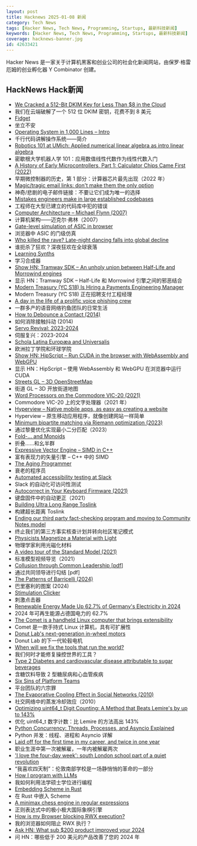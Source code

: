 ```yaml
---
layout: post
title: Hacknews 2025-01-08 新闻
category: Tech News
tags: [Hacker News, Tech News, Programming, Startups, 最新科技新闻]
keywords: [Hacker News, Tech News, Programming, Startups, 最新科技新闻]
coverage: hacknews-banner.jpg
id: 42633421
---
```


Hacker News 是一家关于计算机黑客和创业公司的社会化新闻网站，由保罗·格雷厄姆的创业孵化器 Y Combinator 创建。

## HackNews Hack新闻

- [We Cracked a 512-Bit DKIM Key for Less Than $8 in the Cloud](https://dmarcchecker.app/articles/crack-512-bit-dkim-rsa-key)
- 我们在云端破解了一个 512 位 DKIM 密钥，花费不到 8 美元
- [Fidget](https://www.mattkeeter.com/projects/fidget/)
- 坐立不安
- [Operating System in 1,000 Lines – Intro](https://operating-system-in-1000-lines.vercel.app/en)
- 千行代码讲解操作系统——简介
- [Robotics 101 at UMich: Applied numerical linear algebra as intro linear algebra](https://robotics.umich.edu/academics/courses/course-offerings/rob101-fall-2020/)
- 密歇根大学机器人学 101：应用数值线性代数作为线性代数入门
- [A History of Early Microcontrollers, Part 1: Calculator Chips Came First (2022)](https://www.eejournal.com/article/a-history-of-early-microcontrollers-part-1-calculator-chips-came-first/)
- 早期微控制器的历史，第 1 部分：计算器芯片最先出现（2022 年）
- [Magic/tragic email links: don't make them the only option](https://recyclebin.zip/posts/annoyinglinks/)
- 神奇/悲剧的电子邮件链接：不要让它们成为唯一的选择
- [Mistakes engineers make in large established codebases](https://www.seangoedecke.com/large-established-codebases/)
- 工程师在大型已建立的代码库中犯的错误
- [Computer Architecture – Michael Flynn (2007)](https://onlinelibrary.wiley.com/doi/full/10.1002/9780470050118.ecse071)
- 计算机架构——迈克尔·弗林（2007）
- [Gate-level simulation of ASIC in browser](https://znah.net/tt09/)
- 浏览器中 ASIC 的门级仿真
- [Who killed the rave? Late-night dancing falls into global decline](https://www.ft.com/content/2138e940-0c81-44b0-87a7-325f278413e1)
- 谁扼杀了狂欢？深夜狂欢在全球衰落
- [Learning Synths](https://learningsynths.ableton.com)
- 学习合成器
- [Show HN: Tramway SDK – An unholy union between Half-Life and Morrowind engines](https://racenis.github.io/tram-sdk/why.html)
- 显示 HN：Tramway SDK – Half-Life 和 Morrowind 引擎之间的邪恶结合
- [Modern Treasury (YC S18) Is Hiring a Payments Engineering Manager](https://jobs.ashbyhq.com/moderntreasury/3bf0ac98-f9c4-47a0-b883-252db467fb6e?utm_source=yYPEbOqnBd)
- Modern Treasury (YC S18) 正在招聘支付工程经理
- [A day in the life of a prolific voice phishing crew](https://krebsonsecurity.com/2025/01/a-day-in-the-life-of-a-prolific-voice-phishing-crew/)
- 一群多产的语音网络钓鱼团队的日常生活
- [How to Debounce a Contact (2014)](https://www.ganssle.com/debouncing.htm)
- 如何消除接触抖动 (2014)
- [Servo Revival: 2023-2024](https://blogs.igalia.com/mrego/servo-revival-2023-2024/)
- 伺服复兴：2023-2024
- [Schola Latina Europæa and Universalis](http://avitus.alcuinus.net/schola_latina/soni_en.php)
- 欧洲拉丁学院和环球学院
- [Show HN: HipScript – Run CUDA in the browser with WebAssembly and WebGPU](https://hipscript.lights0123.com/)
- 显示 HN：HipScript – 使用 WebAssembly 和 WebGPU 在浏览器中运行 CUDA
- [Streets GL – 3D OpenStreetMap](https://streets.gl/#47.35245,8.50958,21.25,42.00,459.10)
- 街道 GL – 3D 开放街道地图
- [Word Processors on the Commodore VIC-20 (2021)](https://techtinkering.com/articles/word-processors-on-the-commodore-vic-20/)
- Commodore VIC-20 上的文字处理器（2021 年）
- [Hyperview – Native mobile apps, as easy as creating a website](https://hyperview.org/)
- Hyperview – 原生移动应用程序，就像创建网站一样简单
- [Minimum bipartite matching via Riemann optimization (2023)](https://ocramz.github.io/posts/2023-12-21-assignment-riemann-opt.html)
- 通过黎曼优化实现最小二分匹配（2023）
- [Fold-... and Monoids](http://funcall.blogspot.com/2025/01/fold-and-monoids.html)
- 折叠......和幺半群
- [Expressive Vector Engine – SIMD in C++](https://github.com/jfalcou/eve)
- 富有表现力的矢量引擎 – C++ 中的 SIMD
- [The Aging Programmer](https://www.youtube.com/watch?v=mVWQQeSOD0M)
- 衰老的程序员
- [Automated accessibility testing at Slack](https://slack.engineering/automated-accessibility-testing-at-slack/)
- Slack 的自动化可访问性测试
- [Autocorrect in Your Keyboard Firmware (2021)](https://getreuer.info/posts/keyboards/autocorrection/index.html)
- 键盘固件中的自动更正（2021）
- [Building Ultra Long Range Toslink](https://blog.benjojo.co.uk/post/sfp-experiment-ultra-long-range-toslink)
- 构建超长距离 Toslink
- [Ending our third party fact-checking program and moving to Community Notes model](https://about.fb.com/news/2025/01/meta-more-speech-fewer-mistakes/)
- 终止我们的第三方事实核查计划并转向社区笔记模式
- [Physicists Magnetize a Material with Light](https://news.mit.edu/2024/physicists-magnetize-material-using-light-1218)
- 物理学家利用光磁化材料
- [A video tour of the Standard Model (2021)](https://www.quantamagazine.org/a-video-tour-of-the-standard-model-20210716/)
- 标准模型视频导览（2021）
- [Collusion through Common Leadership [pdf]](https://wwws.law.northwestern.edu/research-faculty/clbe/events/antitrust/documents/prager_collusion_through_common_leadership.pdf)
- 通过共同领导进行勾结 [pdf]
- [The Patterns of Barricelli (2024)](https://akkartik.name/post/2024-08-30-devlog)
- 巴里塞利的图案 (2024)
- [Stimulation Clicker](https://neal.fun/stimulation-clicker/)
- 刺激点击器
- [Renewable Energy Made Up 62.7% of Germany's Electricity in 2024](https://www.ecowatch.com/renewable-energy-germany-2024.html)
- 2024 年可再生能源占德国电力的 62.7%
- [The Comet is a handheld Linux computer that brings extensibility](https://mecha.so/comet)
- Comet 是一款手持式 Linux 计算机，具有可扩展性
- [Donut Lab's next-generation in-wheel motors](https://www.donutlab.com/motor/)
- Donut Lab 的下一代轮毂电机
- [When will we fix the tools that run the world?](https://www.cgustavo.com/blog/tools)
- 我们何时才能修复操控世界的工具？
- [Type 2 Diabetes and cardiovascular disease attributable to sugar beverages](https://www.nature.com/articles/s41591-024-03345-4)
- 含糖饮料导致 2 型糖尿病和心血管疾病
- [Six Sins of Platform Teams](https://serce.me/posts/2025-01-07-six-sins-of-platform-teams)
- 平台团队的六宗罪
- [The Evaporative Cooling Effect in Social Networks (2010)](https://blogs.cornell.edu/info2040/2015/10/14/the-evaporative-cooling-effect-in-social-network/)
- 社交网络中的蒸发冷却效应（2010）
- [Optimizing uint64_t Digit Counting: A Method that Beats Lemire's by up to 143%](https://github.com/RealTimeChris/BenchmarkSuite/blob/digit-counting/Benchmark/main.cpp)
- 优化 uint64_t 数字计数：比 Lemire 的方法高出 143%
- [Python Concurrency: Threads, Processes, and Asyncio Explained](https://newvick.com/python-concurrency/)
- Python 并发：线程、进程和 Asyncio 详解
- [Laid off for the first time in my career, and twice in one year](https://dillonshook.com/laid-off/)
- 职业生涯中第一次被解雇，一年内被解雇两次
- ['I love the four-day week': south London school part of a quiet revolution](https://www.theguardian.com/education/2025/jan/01/i-love-the-four-day-week-south-london-school-part-of-a-quiet-revolution)
- “我喜欢四天制”：伦敦南部学校是一场静悄悄的革命的一部分
- [How I program with LLMs](https://crawshaw.io/blog/programming-with-llms)
- 我如何利用法学硕士学位进行编程
- [Embedding Scheme in Rust](https://raviqqe.com/doc/posts/stak/embedding-scheme-in-rust/)
- 在 Rust 中嵌入 Scheme
- [A minimax chess engine in regular expressions](https://nicholas.carlini.com/writing/2025/regex-chess.html)
- 正则表达式中的极小极大国际象棋引擎
- [How is my Browser blocking RWX execution?](https://rwxstoned.github.io/2025-01-04-Reviewing-browser-hooks/)
- 我的浏览器如何阻止 RWX 执行？
- [Ask HN: What sub $200 product improved your 2024]()
- 问 HN：哪些低于 200 美元的产品改善了您的 2024 年

